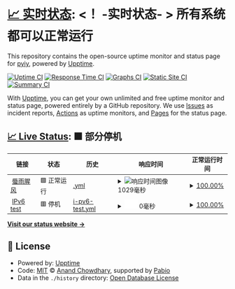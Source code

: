 # [📈 实时状态](https://demo.upptime.js.org): <！ -实时状态- > **所有系统都可以正常运行**

This repository contains the open-source uptime monitor and status page for [pyiy](https://demo.upptime.js.org), powered by [Upptime](https://github.com/upptime/upptime).

[![Uptime CI](https://github.com/pyiy/upptime/workflows/Uptime%20CI/badge.svg)](https://github.com/pyiy/upptime/actions?query=workflow%3A%22Uptime+CI%22)
[![Response Time CI](https://github.com/pyiy/upptime/workflows/Response%20Time%20CI/badge.svg)](https://github.com/pyiy/upptime/actions?query=workflow%3A%22Response+Time+CI%22)
[![Graphs CI](https://github.com/pyiy/upptime/workflows/Graphs%20CI/badge.svg)](https://github.com/pyiy/upptime/actions?query=workflow%3A%22Graphs+CI%22)
[![Static Site CI](https://github.com/pyiy/upptime/workflows/Static%20Site%20CI/badge.svg)](https://github.com/pyiy/upptime/actions?query=workflow%3A%22Static+Site+CI%22)
[![Summary CI](https://github.com/pyiy/upptime/workflows/Summary%20CI/badge.svg)](https://github.com/pyiy/upptime/actions?query=workflow%3A%22Summary+CI%22)

With [Upptime](https://upptime.js.org), you can get your own unlimited and free uptime monitor and status page, powered entirely by a GitHub repository. We use [Issues](https://github.com/pyiy/upptime/issues) as incident reports, [Actions](https://github.com/pyiy/upptime/actions) as uptime monitors, and [Pages](https://demo.upptime.js.org) for the status page.

## [📈 Live Status](https://demo.upptime.js.org): <!--live status--> **🟧 部分停机**

<!--start: status pages-->
<!-- This summary is generated by Upptime (https://github.com/upptime/upptime) -->
<!-- Do not edit this manually, your changes will be overwritten -->
<!-- prettier-ignore -->
| 链接 | 状态 | 历史 | 响应时间 | 正常运行时间 |
| --- | ------ | ------- | ------------- | ------ |
| <img alt="" src="https://icons.duckduckgo.com/ip3/hi.pgx.me.ico" height="13"> [蜃雨腥风](https://hi.pgx.me) | 🟩 正常运行 | [.yml](https://github.com/pyiy/upptime/commits/HEAD/history/.yml) | <details><summary><img alt="响应时间图像" src="./graphs//response-time-week.png" height="20"> 1029毫秒</summary><br><a href="https://pyiy.github.io/upptime/history/"><img alt="响应时间 1029" src="https://img.shields.io/endpoint?url=https%3A%2F%2Fraw.githubusercontent.com%2Fpyiy%2Fupptime%2FHEAD%2Fapi%2F%2Fresponse-time.json"></a><br><a href="https://pyiy.github.io/upptime/history/"><img alt="24 小时响应时间 1029" src="https://img.shields.io/endpoint?url=https%3A%2F%2Fraw.githubusercontent.com%2Fpyiy%2Fupptime%2FHEAD%2Fapi%2F%2Fresponse-time-day.json"></a><br><a href="https://pyiy.github.io/upptime/history/"><img alt="7 天正常运行时间 1029" src="https://img.shields.io/endpoint?url=https%3A%2F%2Fraw.githubusercontent.com%2Fpyiy%2Fupptime%2FHEAD%2Fapi%2F%2Fresponse-time-week.json"></a><br><a href="https://pyiy.github.io/upptime/history/"><img alt="30天的正常运行时间 1029" src="https://img.shields.io/endpoint?url=https%3A%2F%2Fraw.githubusercontent.com%2Fpyiy%2Fupptime%2FHEAD%2Fapi%2F%2Fresponse-time-month.json"></a><br><a href="https://pyiy.github.io/upptime/history/"><img alt="1年的正常运行时间 1029" src="https://img.shields.io/endpoint?url=https%3A%2F%2Fraw.githubusercontent.com%2Fpyiy%2Fupptime%2FHEAD%2Fapi%2F%2Fresponse-time-year.json"></a></details> | <details><summary><a href="https://pyiy.github.io/upptime/history/">100.00%</a></summary><a href="https://pyiy.github.io/upptime/history/"><img alt="正常运行时间 100.00%" src="https://img.shields.io/endpoint?url=https%3A%2F%2Fraw.githubusercontent.com%2Fpyiy%2Fupptime%2FHEAD%2Fapi%2F%2Fuptime.json"></a><br><a href="https://pyiy.github.io/upptime/history/"><img alt="24 小时正常运行时间 100.00%" src="https://img.shields.io/endpoint?url=https%3A%2F%2Fraw.githubusercontent.com%2Fpyiy%2Fupptime%2FHEAD%2Fapi%2F%2Fuptime-day.json"></a><br><a href="https://pyiy.github.io/upptime/history/"><img alt="7 天正常运行时间 100.00%" src="https://img.shields.io/endpoint?url=https%3A%2F%2Fraw.githubusercontent.com%2Fpyiy%2Fupptime%2FHEAD%2Fapi%2F%2Fuptime-week.json"></a><br><a href="https://pyiy.github.io/upptime/history/"><img alt="30天的正常运行时间 100.00%" src="https://img.shields.io/endpoint?url=https%3A%2F%2Fraw.githubusercontent.com%2Fpyiy%2Fupptime%2FHEAD%2Fapi%2F%2Fuptime-month.json"></a><br><a href="https://pyiy.github.io/upptime/history/"><img alt="1年的正常运行时间 100.00%" src="https://img.shields.io/endpoint?url=https%3A%2F%2Fraw.githubusercontent.com%2Fpyiy%2Fupptime%2FHEAD%2Fapi%2F%2Fuptime-year.json"></a></details>
| <img alt="" src="https://icons.duckduckgo.com/ip3/null.ico" height="13"> [IPv6 test](forwardemail.net) | 🟥 停机 | [i-pv6-test.yml](https://github.com/pyiy/upptime/commits/HEAD/history/i-pv6-test.yml) | <details><summary><img alt="响应时间图像" src="./graphs/i-pv6-test/response-time-week.png" height="20"> 0毫秒</summary><br><a href="https://pyiy.github.io/upptime/history/i-pv6-test"><img alt="响应时间 0" src="https://img.shields.io/endpoint?url=https%3A%2F%2Fraw.githubusercontent.com%2Fpyiy%2Fupptime%2FHEAD%2Fapi%2Fi-pv6-test%2Fresponse-time.json"></a><br><a href="https://pyiy.github.io/upptime/history/i-pv6-test"><img alt="24 小时响应时间 0" src="https://img.shields.io/endpoint?url=https%3A%2F%2Fraw.githubusercontent.com%2Fpyiy%2Fupptime%2FHEAD%2Fapi%2Fi-pv6-test%2Fresponse-time-day.json"></a><br><a href="https://pyiy.github.io/upptime/history/i-pv6-test"><img alt="7 天正常运行时间 0" src="https://img.shields.io/endpoint?url=https%3A%2F%2Fraw.githubusercontent.com%2Fpyiy%2Fupptime%2FHEAD%2Fapi%2Fi-pv6-test%2Fresponse-time-week.json"></a><br><a href="https://pyiy.github.io/upptime/history/i-pv6-test"><img alt="30天的正常运行时间 0" src="https://img.shields.io/endpoint?url=https%3A%2F%2Fraw.githubusercontent.com%2Fpyiy%2Fupptime%2FHEAD%2Fapi%2Fi-pv6-test%2Fresponse-time-month.json"></a><br><a href="https://pyiy.github.io/upptime/history/i-pv6-test"><img alt="1年的正常运行时间 0" src="https://img.shields.io/endpoint?url=https%3A%2F%2Fraw.githubusercontent.com%2Fpyiy%2Fupptime%2FHEAD%2Fapi%2Fi-pv6-test%2Fresponse-time-year.json"></a></details> | <details><summary><a href="https://pyiy.github.io/upptime/history/i-pv6-test">100.00%</a></summary><a href="https://pyiy.github.io/upptime/history/i-pv6-test"><img alt="正常运行时间 100.00%" src="https://img.shields.io/endpoint?url=https%3A%2F%2Fraw.githubusercontent.com%2Fpyiy%2Fupptime%2FHEAD%2Fapi%2Fi-pv6-test%2Fuptime.json"></a><br><a href="https://pyiy.github.io/upptime/history/i-pv6-test"><img alt="24 小时正常运行时间 100.00%" src="https://img.shields.io/endpoint?url=https%3A%2F%2Fraw.githubusercontent.com%2Fpyiy%2Fupptime%2FHEAD%2Fapi%2Fi-pv6-test%2Fuptime-day.json"></a><br><a href="https://pyiy.github.io/upptime/history/i-pv6-test"><img alt="7 天正常运行时间 100.00%" src="https://img.shields.io/endpoint?url=https%3A%2F%2Fraw.githubusercontent.com%2Fpyiy%2Fupptime%2FHEAD%2Fapi%2Fi-pv6-test%2Fuptime-week.json"></a><br><a href="https://pyiy.github.io/upptime/history/i-pv6-test"><img alt="30天的正常运行时间 100.00%" src="https://img.shields.io/endpoint?url=https%3A%2F%2Fraw.githubusercontent.com%2Fpyiy%2Fupptime%2FHEAD%2Fapi%2Fi-pv6-test%2Fuptime-month.json"></a><br><a href="https://pyiy.github.io/upptime/history/i-pv6-test"><img alt="1年的正常运行时间 100.00%" src="https://img.shields.io/endpoint?url=https%3A%2F%2Fraw.githubusercontent.com%2Fpyiy%2Fupptime%2FHEAD%2Fapi%2Fi-pv6-test%2Fuptime-year.json"></a></details>

<!--end: status pages-->

[**Visit our status website →**](https://demo.upptime.js.org)

## 📄 License

- Powered by: [Upptime](https://github.com/upptime/upptime)
- Code: [MIT](./LICENSE) © [Anand Chowdhary](https://anandchowdhary.com), supported by [Pabio](https://pabio.com)
- Data in the `./history` directory: [Open Database License](https://opendatacommons.org/licenses/odbl/1-0/)
